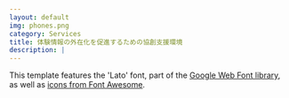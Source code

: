 ```yaml
---
layout: default
img: phones.png
category: Services
title: 体験情報の外在化を促進するための協創支援環境
description: |
---
```

This template features the 'Lato' font, part of the [Google Web Font library](http://www.google.com/fonts), as well as [icons from Font Awesome](http://fontawesome.io).
